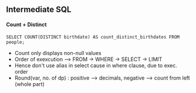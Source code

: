 ## Intermediate SQL

#### Count + Distinct
`SELECT COUNT(DISTINCT birthdate) AS count_distinct_birthdates FROM people;`

* Count only displays non-null values
* Order of exexcution --> FROM -> WHERE -> SELECT -> LIMIT
* Hence don't use alias in select cause in where clause, due to exec. order
* Round(var, no. of dp) : positive --> decimals, negative --> count from left (whole part)
